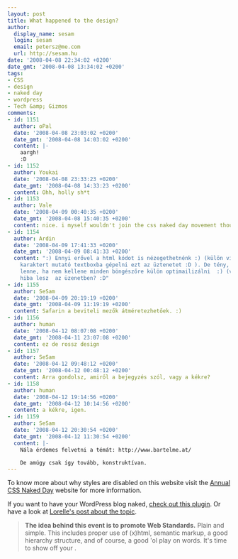 ```yaml
---
layout: post
title: What happened to the design?
author:
  display_name: sesam
  login: sesam
  email: petersz@me.com
  url: http://sesam.hu
date: '2008-04-08 22:34:02 +0200'
date_gmt: '2008-04-08 13:34:02 +0200'
tags:
- CSS
- design
- naked day
- wordpress
- Tech &amp; Gizmos
comments:
- id: 1151
  author: oPal
  date: '2008-04-08 23:03:02 +0200'
  date_gmt: '2008-04-08 14:03:02 +0200'
  content: |-
    aargh!
    :D
- id: 1152
  author: Youkai
  date: '2008-04-08 23:33:23 +0200'
  date_gmt: '2008-04-08 14:33:23 +0200'
  content: Ohh, holly sh*t
- id: 1153
  author: Vale
  date: '2008-04-09 00:40:35 +0200'
  date_gmt: '2008-04-08 15:40:35 +0200'
  content: nice. i myself wouldn't join the css naked day movement though...
- id: 1154
  author: Ardin
  date: '2008-04-09 17:41:33 +0200'
  date_gmt: '2008-04-09 08:41:33 +0200'
  content: ":) Ennyi erővel a html kódot is nézegethetnénk :) (külön vicces a kb 1,5
    karaktert mutató textboxba gépelni ezt az üztenetet :D ). De tény, hogy szép világ
    lenne, ha nem kellene minden böngészőre külön optimailizálni  :) (vajh' hány gépelési
    hiba lesz  az üzenetben? :D"
- id: 1155
  author: SeSam
  date: '2008-04-09 20:19:19 +0200'
  date_gmt: '2008-04-09 11:19:19 +0200'
  content: Safarin a beviteli mezők átméretezhetőek. :)
- id: 1156
  author: human
  date: '2008-04-12 08:07:08 +0200'
  date_gmt: '2008-04-11 23:07:08 +0200'
  content: ez de rossz design
- id: 1157
  author: SeSam
  date: '2008-04-12 09:48:12 +0200'
  date_gmt: '2008-04-12 00:48:12 +0200'
  content: Arra gondolsz, amiről a bejegyzés szól, vagy a kékre?
- id: 1158
  author: human
  date: '2008-04-12 19:14:56 +0200'
  date_gmt: '2008-04-12 10:14:56 +0200'
  content: a kékre, igen.
- id: 1159
  author: SeSam
  date: '2008-04-12 20:30:54 +0200'
  date_gmt: '2008-04-12 11:30:54 +0200'
  content: |-
    Nála érdemes felvetni a témát: http://www.bartelme.at/

    De amúgy csak így tovább, konstruktívan.
---
```


To know more about why styles are disabled on this website visit the [Annual CSS Naked Day](http://naked.dustindiaz.com "Web Standards Naked Day Host Website") website for more information.

If you want to have your WordPress blog naked, [check out this plugin](http://www.ajalapus.com/downloads/css-naked-day). Or have a look at [Lorelle's post about the topic](http://lorelle.wordpress.com/2008/04/07/strip-down-your-blog-css-naked-day).

> **The idea behind this event is to promote Web Standards.** Plain and simple. This includes proper use of (x)html, semantic markup, a good hierarchy structure, and of course, a good 'ol play on words. It's time to show off your <body>.
